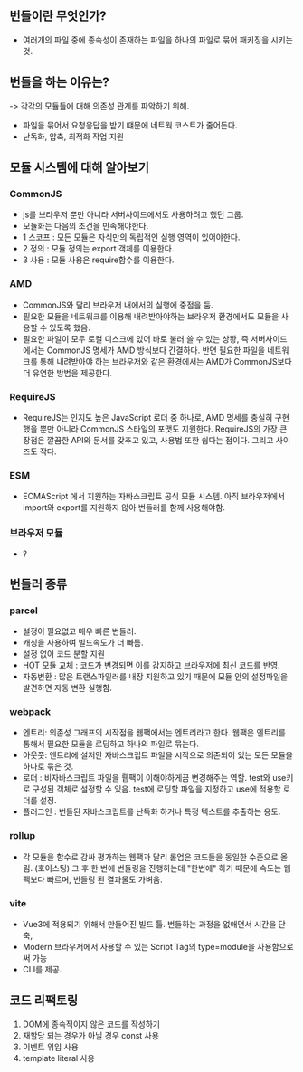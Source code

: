 ## 번들이란 무엇인가?
- 여러개의 파일 중에 종속성이 존재하는 파일을 하나의 파일로 묶어 패키징을 시키는 것.
## 번들을 하는 이유는?
-> 각각의 모듈들에 대해 의존성 관계를 파악하기 위해.
- 파일을 묶어서 요청응답을 받기 떄문에  네트웍 코스트가 줄어든다.
- 난독화, 압축, 최적화 작업 지원
## 모듈 시스템에 대해 알아보기

### CommonJS
- js를 브라우저 뿐만 아니라 서버사이드에서도 사용하려고 했던 그룹.
- 모듈화는 다음의 조건을 만족해야한다.
- 1 스코프 : 모든 모듈은 자식만의 독립적인 실행 영역이 있어야한다.
- 2 정의 : 모듈 정의는 export 객체를 이용한다.
- 3 사용 : 모듈 사용은 require함수를 이용한다.
### AMD
- CommonJS와 달리 브라우저 내에서의 실행에 중점을 둠.
- 필요한 모듈을 네트워크를 이용해 내려받아야하는 브라우저 환경에서도 모듈을 사용할 수 있도록 했음.
- 필요한 파일이 모두 로컬 디스크에 있어 바로 불러 쓸 수 있는 상황, 즉 서버사이드에서는 CommonJS 명세가 AMD 방식보다 간결하다. 반면 필요한 파일을 네트워크를 통해 내려받아야 하는 브라우저와 같은 환경에서는 AMD가 CommonJS보다 더 유연한 방법을 제공한다.
### RequireJS
- RequireJS는 인지도 높은 JavaScript 로더 중 하나로, AMD 명세를 충실히 구현했을 뿐만 아니라 CommonJS 스타일의 포맷도 지원한다. RequireJS의 가장 큰 장점은 깔끔한 API와 문서를 갖추고 있고, 사용법 또한 쉽다는 점이다. 그리고 사이즈도 작다.
### ESM
- ECMAScript 에서 지원하는 자바스크립트 공식 모듈 시스템. 아직 브라우저에서 import와 export를 지원하지 않아 번들러를 함께 사용해야함.
### 브라우저 모듈
- ?
## 번들러 종류
### parcel
- 설정이 필요없고 매우 빠른 번들러.
- 캐싱을 사용하여 빌드속도가 더 빠름.
- 설정 없이 코드 분할 지원
- HOT 모듈 교체 : 코드가 변경되면 이를 감지하고 브라우저에 최신 코드를 반영.
- 자동변환 : 많은 트랜스파일러를 내장 지원하고 있기 때문에 모듈 안의 설정파일을 발견하면 자동 변환 실행함.
### webpack
- 엔트리: 의존성 그래프의 시작점을 웹팩에서는 엔트리라고 한다. 웹팩은 엔트리를 통해서 필요한 모듈을 로딩하고 하나의 파일로 묶는다.
- 아웃풋: 엔트리에 설저안 자바스크립트 파일을 시작으로 의존되어 있는 모든 모듈을 하나로 묶은 것.
- 로더 : 비자바스크립트 파일을 뤱팩이 이해야하게끔 변경해주는 역할. test와 use키로 구성된 객체로 설정할 수 있음. test에 로딩할 파일을 지정하고 use에 적용할 로더를 설정.
- 플러그인 : 번들된 자바스크립트를 난독화 하거나 특정 텍스트를 추출하는 용도.
### rollup
- 각 모듈을 함수로 감싸 평가하는 웹팩과 달리 롤업은 코드들을 동일한 수준으로 올림. (호이스팅) 그 후 한 번에 번들링을 진행하는데 "한번에" 하기 때문에 속도는 웹팩보다 빠르며, 번들링 된 결과물도 가벼움.
### vite
- Vue3에 적용되기 위해서 만들어진 빌드 툴. 번들하는 과정을 없애면서 시간을 단축,
- Modern 브라우저에서 사용할 수 있는 Script Tag의 type=module을 사용함으로써 가능
- CLI를 제공.

## 코드 리팩토링
1. DOM에 종속적이지 않은 코드를 작성하기
2. 재할당 되는 경우가 아닐 경우 const 사용
3. 이벤트 위임 사용
4. template literal 사용
